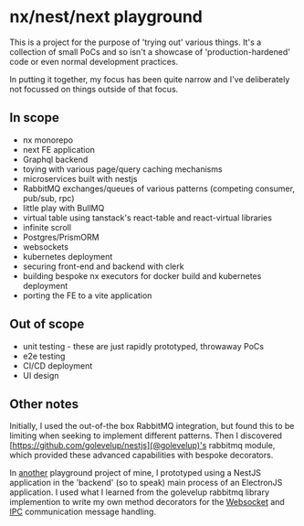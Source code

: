 # nx/nest/next playground

This is a project for the purpose of 'trying out' various things. It's a collection of small PoCs and so isn't a showcase of 'production-hardened' code or even normal development practices.

In putting it together, my focus has been quite narrow and I've deliberately not focussed on things outside of that focus.

## In scope

- nx monorepo
- next FE application
- Graphql backend
- toying with various page/query caching mechanisms
- microservices built with nestjs
- RabbitMQ exchanges/queues of various patterns (competing consumer, pub/sub, rpc)
- little play with BullMQ
- virtual table using tanstack's react-table and react-virtual libraries
- infinite scroll
- Postgres/PrismORM
- websockets
- kubernetes deployment
- securing front-end and backend with clerk
- building bespoke nx executors for docker build and kubernetes deployment
- porting the FE to a vite application

## Out of scope

- unit testing - these are just rapidly prototyped, throwaway PoCs
- e2e testing
- CI/CD deployment
- UI design

## Other notes

Initially, I used the out-of-the box RabbitMQ integration, but found this to be limiting when seeking to implement different patterns. Then I discovered [https://github.com/golevelup/nestjs](@golevelup)'s rabbitmq module, which provided these advanced capabilities with bespoke decorators.

In [another](https://github.com/animando/nx-nest-electron-vite-playground) playground project of mine, I prototyped using a NestJS application in the 'backend' (so to speak) main process of an ElectronJS application. I used what I learned from the golevelup rabbitmq library implemention to write my own method decorators for the [Websocket](https://github.com/animando/nx-nest-electron-vite-playground/blob/main/libs/nestjs-websocket/src/lib/ws.module.ts) and [IPC](https://github.com/animando/nx-nest-electron-vite-playground/blob/main/libs/nestjs-ipc/src/lib/ipc.module.ts) communication message handling.
